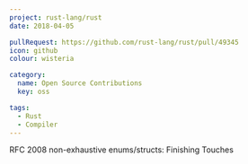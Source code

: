 ```yaml
---
project: rust-lang/rust
date: 2018-04-05

pullRequest: https://github.com/rust-lang/rust/pull/49345
icon: github
colour: wisteria

category:
  name: Open Source Contributions
  key: oss

tags:
  - Rust
  - Compiler
---
```

RFC 2008 non-exhaustive enums/structs: Finishing Touches
